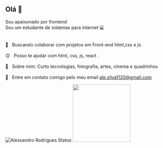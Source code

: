 

## Olá 👋	
Sou apaixonado por frontend	
<br/>Sou um estudante de sistemas para internet :computer:	


 <br/> :purple_heart: &nbsp; Buscando colaborar com projetos em Front-end html,css e js.	
 <br/> :blush: &nbsp; Posso te ajudar com html, css, js, react .	
 <br/> 💬  &nbsp; Sobre mim: Curto tecnologias, fotografia, artes, cinema e quadrinhos	
 <br/> :email: &nbsp; Entre em contato comigo pelo meu email ale.silva1120@gmail.com	
 
 ![Alessandro Rodrigues Status](https://github-readme-stats.vercel.app/api?username=alessandrordgs&show_icons=true&theme=synthwave)
  <img height="180em" src="https://github-readme-stats.vercel.app/api/top-langs/?username=alessandrordgs&layout=compact&langs_count=16&theme=chartreuse-dark"/>
```
